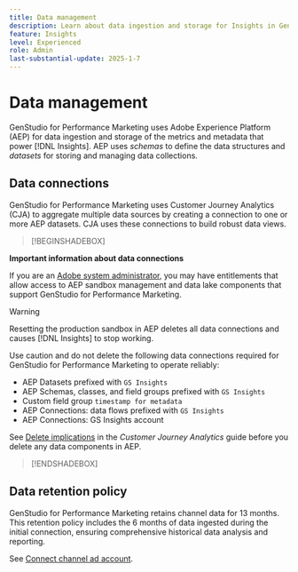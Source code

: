 ```yaml
---
title: Data management
description: Learn about data ingestion and storage for Insights in GenStudio for Performance Marketing.
feature: Insights
level: Experienced
role: Admin
last-substantial-update: 2025-1-7
---
```

# Data management

GenStudio for Performance Marketing uses Adobe Experience Platform (AEP) for data ingestion and storage of the metrics and metadata that power [!DNL Insights]. AEP uses _schemas_ to define the data structures and _datasets_ for storing and managing data collections.

## Data connections

GenStudio for Performance Marketing uses Customer Journey Analytics (CJA) to aggregate multiple data sources by creating a connection to one or more AEP datasets. CJA uses these connections to build robust data views.

>[!BEGINSHADEBOX]

**Important information about data connections**

If you are an [Adobe system administrator](/help/user-guide/user-roles.md#adobe-system-administrator-vs-genstudio-system-manager), you may have entitlements that allow access to AEP sandbox management and data lake components that support GenStudio for Performance Marketing.

>[!WARNING]
>
>Resetting the production sandbox in AEP deletes all data connections and causes [!DNL Insights] to stop working.

Use caution and do not delete the following data connections required for GenStudio for Performance Marketing to operate reliably:

- AEP Datasets prefixed with `GS Insights`
- AEP Schemas, classes, and field groups prefixed with `GS Insights`
- Custom field group `timestamp for metadata`
- AEP Connections: data flows prefixed with `GS Insights`
- AEP Connections: GS Insights account

See [Delete implications](https://experienceleague.adobe.com/en/docs/analytics-platform/using/technotes/deletion) in the _Customer Journey Analytics_ guide before you delete any data components in AEP.

>[!ENDSHADEBOX]

## Data retention policy

GenStudio for Performance Marketing retains channel data for 13 months. This retention policy includes the 6 months of data ingested during the initial connection, ensuring comprehensive historical data analysis and reporting.

See [Connect channel ad account](/help/user-guide/insights/connect-channel.md).
